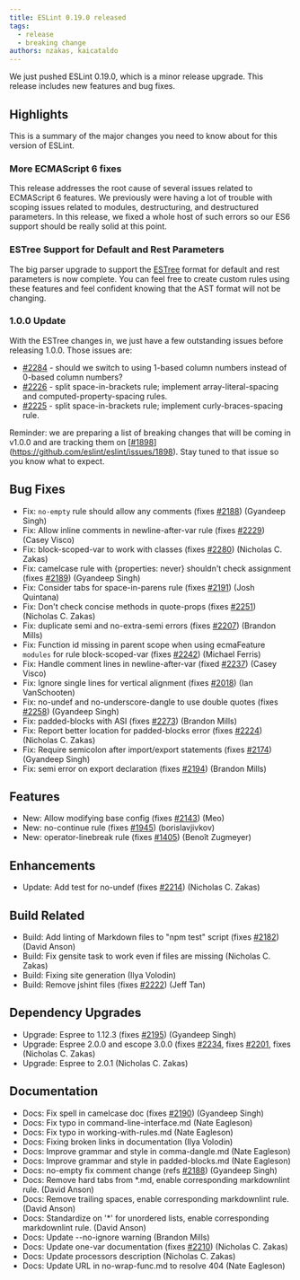 ```yaml
---
title: ESLint 0.19.0 released
tags:
  - release
  - breaking change
authors: nzakas, kaicataldo
---
```


We just pushed ESLint 0.19.0, which is a minor release upgrade. This release includes new features and bug fixes.

## Highlights

This is a summary of the major changes you need to know about for this version of ESLint.

### More ECMAScript 6 fixes

This release addresses the root cause of several issues related to ECMAScript 6 features. We previously were having a lot of trouble with scoping issues related to modules, destructuring, and destructured parameters. In this release, we fixed a whole host of such errors so our ES6 support should be really solid at this point.

### ESTree Support for Default and Rest Parameters

The big parser upgrade to support the [ESTree](https://github.com/estree/estree/blob/master/es6.md) format for default and rest parameters is now complete. You can feel free to create custom rules using these features and feel confident knowing that the AST format will not be changing.

### 1.0.0 Update

With the ESTree changes in, we just have a few outstanding issues before releasing 1.0.0. Those issues are:

* [#2284](https://github.com/eslint/eslint/issues/2284) - should we switch to using 1-based column numbers instead of 0-based column numbers?
* [#2226](https://github.com/eslint/eslint/issues/2226) - split space-in-brackets rule; implement array-literal-spacing and computed-property-spacing rules.
* [#2225](https://github.com/eslint/eslint/issues/2225) - split space-in-brackets rule; implement curly-braces-spacing rule.

Reminder: we are preparing a list of breaking changes that will be coming in v1.0.0 and are tracking them on [[#1898](https://github.com/eslint/eslint/issues/1898)](https://github.com/eslint/eslint/issues/1898). Stay tuned to that issue so you know what to expect.

## Bug Fixes

* Fix: `no-empty` rule should allow any comments (fixes [#2188](https://github.com/eslint/eslint/issues/2188)) (Gyandeep Singh)
* Fix: Allow inline comments in newline-after-var rule (fixes [#2229](https://github.com/eslint/eslint/issues/2229)) (Casey Visco)
* Fix: block-scoped-var to work with classes (fixes [#2280](https://github.com/eslint/eslint/issues/2280)) (Nicholas C. Zakas)
* Fix: camelcase rule with {properties: never} shouldn't check assignment (fixes [#2189](https://github.com/eslint/eslint/issues/2189)) (Gyandeep Singh)
* Fix: Consider tabs for space-in-parens rule (fixes [#2191](https://github.com/eslint/eslint/issues/2191)) (Josh Quintana)
* Fix: Don't check concise methods in quote-props (fixes [#2251](https://github.com/eslint/eslint/issues/2251)) (Nicholas C. Zakas)
* Fix: duplicate semi and no-extra-semi errors (fixes [#2207](https://github.com/eslint/eslint/issues/2207)) (Brandon Mills)
* Fix: Function id missing in parent scope when using ecmaFeature `modules` for rule block-scoped-var (fixes [#2242](https://github.com/eslint/eslint/issues/2242)) (Michael Ferris)
* Fix: Handle comment lines in newline-after-var (fixed [#2237](https://github.com/eslint/eslint/issues/2237)) (Casey Visco)
* Fix: Ignore single lines for vertical alignment (fixes [#2018](https://github.com/eslint/eslint/issues/2018)) (Ian VanSchooten)
* Fix: no-undef and no-underscore-dangle to use double quotes (fixes [#2258](https://github.com/eslint/eslint/issues/2258)) (Gyandeep Singh)
* Fix: padded-blocks with ASI (fixes [#2273](https://github.com/eslint/eslint/issues/2273)) (Brandon Mills)
* Fix: Report better location for padded-blocks error (fixes [#2224](https://github.com/eslint/eslint/issues/2224)) (Nicholas C. Zakas)
* Fix: Require semicolon after import/export statements (fixes [#2174](https://github.com/eslint/eslint/issues/2174)) (Gyandeep Singh)
* Fix: semi error on export declaration (fixes [#2194](https://github.com/eslint/eslint/issues/2194)) (Brandon Mills)

## Features

* New: Allow modifying base config (fixes [#2143](https://github.com/eslint/eslint/issues/2143)) (Meo)
* New: no-continue rule (fixes [#1945](https://github.com/eslint/eslint/issues/1945)) (borislavjivkov)
* New: operator-linebreak rule (fixes [#1405](https://github.com/eslint/eslint/issues/1405)) (Benoît Zugmeyer)

## Enhancements

* Update: Add test for no-undef (fixes [#2214](https://github.com/eslint/eslint/issues/2214)) (Nicholas C. Zakas)

## Build Related

* Build: Add linting of Markdown files to "npm test" script (fixes [#2182](https://github.com/eslint/eslint/issues/2182)) (David Anson)
* Build: Fix gensite task to work even if files are missing (Nicholas C. Zakas)
* Build: Fixing site generation (Ilya Volodin)
* Build: Remove jshint files (fixes [#2222](https://github.com/eslint/eslint/issues/2222)) (Jeff Tan)

## Dependency Upgrades

* Upgrade: Espree to 1.12.3 (fixes [#2195](https://github.com/eslint/eslint/issues/2195)) (Gyandeep Singh)
* Upgrade: Espree 2.0.0 and escope 3.0.0 (fixes [#2234](https://github.com/eslint/eslint/issues/2234), fixes [#2201](https://github.com/eslint/eslint/issues/2201), fixes (Nicholas C. Zakas)
* Upgrade: Espree to 2.0.1 (Nicholas C. Zakas)

## Documentation

* Docs: Fix spell in camelcase doc (fixes [#2190](https://github.com/eslint/eslint/issues/2190)) (Gyandeep Singh)
* Docs: Fix typo in command-line-interface.md (Nate Eagleson)
* Docs: Fix typo in working-with-rules.md (Nate Eagleson)
* Docs: Fixing broken links in documentation (Ilya Volodin)
* Docs: Improve grammar and style in comma-dangle.md (Nate Eagleson)
* Docs: Improve grammar and style in padded-blocks.md (Nate Eagleson)
* Docs: no-empty fix comment change (refs [#2188](https://github.com/eslint/eslint/issues/2188)) (Gyandeep Singh)
* Docs: Remove hard tabs from *.md, enable corresponding markdownlint rule. (David Anson)
* Docs: Remove trailing spaces, enable corresponding markdownlint rule. (David Anson)
* Docs: Standardize on '*' for unordered lists, enable corresponding markdownlint rule. (David Anson)
* Docs: Update --no-ignore warning (Brandon Mills)
* Docs: Update one-var documentation (fixes [#2210](https://github.com/eslint/eslint/issues/2210)) (Nicholas C. Zakas)
* Docs: Update processors description (Nicholas C. Zakas)
* Docs: Update URL in no-wrap-func.md to resolve 404 (Nate Eagleson)
